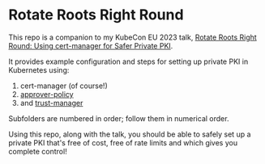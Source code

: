 # Rotate Roots Right Round

This repo is a companion to my KubeCon EU 2023 talk, [Rotate Roots Right Round: Using cert-manager for Safer Private PKI](https://kccnceu2023.sched.com/event/1HyZ6).

It provides example configuration and steps for setting up private PKI in Kubernetes using:

1. cert-manager (of course!)
2. [approver-policy](https://cert-manager.io/docs/projects/approver-policy/)
3. and [trust-manager](https://cert-manager.io/docs/projects/trust-manager/)

Subfolders are numbered in order; follow them in numerical order.

Using this repo, along with the talk, you should be able to safely set up a private PKI that's free of cost, free of rate limits and which gives you complete control!
